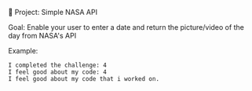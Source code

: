 🚀 Project: Simple NASA API

Goal: Enable your user to enter a date and return the picture/video of the day from NASA's API


Example:
```
I completed the challenge: 4
I feel good about my code: 4
I feel good about my code that i worked on.
```
